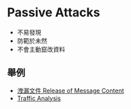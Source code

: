 # Passive Attacks
- 不易發現
- 防範於未然
- 不會主動竄改資料

## 舉例
- [洩漏文件 Release of Message Content](演算法/洩漏文件%20Release%20of%20Message%20Content.md)
- [Traffic Analysis](演算法/Traffic%20Analysis.md)